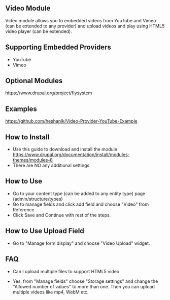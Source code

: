 Video Module
------------
Video module allows you to embedded videos from YouTube and Vimeo (can be extended to any provider) and upload videos and play using HTML5 video player (can be extended).

Supporting Embedded Providers
----------------------------
* YouTube
* Vimeo

Optional Modules
----------------
https://www.drupal.org/project/flysystem

Examples
--------
https://github.com/heshanlk/Video-Provider-YouTube-Example

How to Install
--------------
* Use this guide to download and install the module https://www.drupal.org/documentation/install/modules-themes/modules-8
* There are NO any additional settings


How to Use
----------
* Go to your content type (can be added to any entity type) page (admin/structure/types)
* Go to manage fields and click add field and choose "Video" from Reference
* Click Save and Continue with rest of the steps.


How to Use Upload Field
-----------------------
* Go to "Manage form display" and choose "Video Upload" widget.


FAQ
---
* Can I upload multiple files to support HTML5 video
- Yes, from "Manage fields" choose "Storage settings" and change the "Allowed number of values" to more than one. Then you can upload multiple videos like mp4, WebM etc.